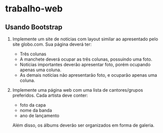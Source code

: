 # trabalho-web

## Usando Bootstrap

1. Implemente um site de notícias com layout similar ao apresentado pelo site globo.com. Sua página deverá ter:
    - Três colunas 
    - A manchete deverá ocupar as três colunas, possuindo uma foto. 
    - Notícias importantes deverão apresentar foto, porém ocupando apenas uma coluna. 
    - As demais notícias não apresentarão foto, e ocuparão apenas uma coluna.

2. Implemente uma página web com uma lista de cantores/grupos preferidos. Cada artista deve conter:
    - foto da capa
    - nome da banda
    - ano de lançamento
     
    Além disso, os álbums deverão ser organizados em forma de galeria.